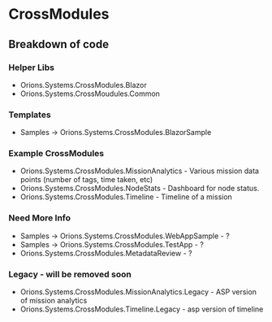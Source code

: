 # CrossModules

## Breakdown of code

### Helper Libs

* Orions.Systems.CrossModules.Blazor
* Orions.Systems.CrossMoudules.Common

### Templates

* Samples -> Orions.Systems.CrossModules.BlazorSample

### Example CrossModules

* Orions.Systems.CrossModules.MissionAnalytics - Various mission data points (number of tags, time taken, etc)
* Orions.Systems.CrossModules.NodeStats - Dashboard for node status.
* Orions.Systems.CrossModules.Timeline - Timeline of a mission


### Need More Info

* Samples -> Orions.Systems.CrossModules.WebAppSample - ?
* Samples -> Orions.Systems.CrossModules.TestApp - ?
* Orions.Systems.CrossModules.MetadataReview - ?


### Legacy - will be removed soon

* Orions.Systems.CrossModules.MissionAnalytics.Legacy - ASP version of mission analytics
* Orions.Systems.CrossModules.Timeline.Legacy - asp version of timeline